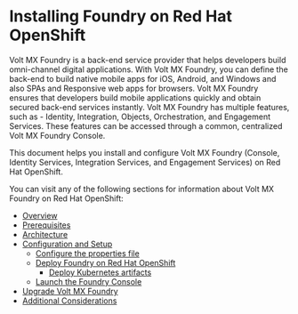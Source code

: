 
# Installing Foundry on Red Hat OpenShift

Volt MX Foundry is a back-end service provider that helps developers build omni-channel digital applications. With Volt MX Foundry, you can define the back-end to build native mobile apps for iOS, Android, and Windows and also SPAs and Responsive web apps for browsers. Volt MX Foundry ensures that developers build mobile applications quickly and obtain secured back-end services instantly. Volt MX Foundry has multiple features, such as - Identity, Integration, Objects, Orchestration, and Engagement Services. These features can be accessed through a common, centralized Volt MX Foundry Console.

This document helps you install and configure Volt MX Foundry (Console, Identity Services, Integration Services, and Engagement Services) on Red Hat OpenShift.

You can visit any of the following sections for information about Volt MX Foundry on Red Hat OpenShift:  


<ul>
<li>
<a href="foundry_on_openShift.html">Overview</a>
</li>
<li>
<a href="foundry_on_openShift.html#Prerequisites">Prerequisites</a>
</li>
<li>
<a href="foundry_on_openShift.html#Architecture">Architecture</a>
</li>
<li>
<a href="configuration_and_setup.html">Configuration and Setup</a>
<ul>
<li>
<a href="configuration_and_setup.html#Configuring">Configure the properties file</a>
</li>
<li>
<a href="configuration_and_setup.html#Deploying_Foundry">Deploy Foundry on Red Hat OpenShift</a>
<ul>
<li>
<a href="configuration_and_setup.html#Deploying_Artifacts">Deploy Kubernetes artifacts</a>
</li>
</ul>
</li>
<li>
<a href="configuration_and_setup.html#Launching">Launch the Foundry Console</a>
</li>
</ul>
</li>
<li>
<a href="upgrade_process.html">Upgrade Volt MX Foundry</a>
</li>
<li>
<a href="additional_considerations.html">Additional Considerations</a>
</li>
</ul>

